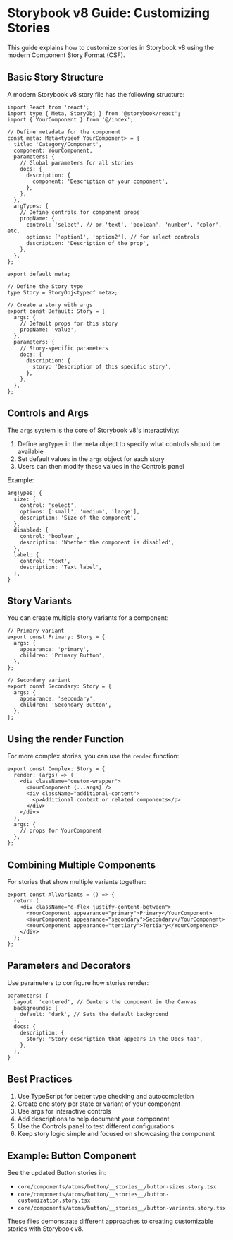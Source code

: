 # Storybook v8 Guide: Customizing Stories

This guide explains how to customize stories in Storybook v8 using the modern Component Story Format (CSF).

## Basic Story Structure

A modern Storybook v8 story file has the following structure:

```tsx
import React from 'react';
import type { Meta, StoryObj } from '@storybook/react';
import { YourComponent } from '@/index';

// Define metadata for the component
const meta: Meta<typeof YourComponent> = {
  title: 'Category/Component',
  component: YourComponent,
  parameters: {
    // Global parameters for all stories
    docs: {
      description: {
        component: 'Description of your component',
      },
    },
  },
  argTypes: {
    // Define controls for component props
    propName: {
      control: 'select', // or 'text', 'boolean', 'number', 'color', etc.
      options: ['option1', 'option2'], // for select controls
      description: 'Description of the prop',
    },
  },
};

export default meta;

// Define the Story type
type Story = StoryObj<typeof meta>;

// Create a story with args
export const Default: Story = {
  args: {
    // Default props for this story
    propName: 'value',
  },
  parameters: {
    // Story-specific parameters
    docs: {
      description: {
        story: 'Description of this specific story',
      },
    },
  },
};
```

## Controls and Args

The `args` system is the core of Storybook v8's interactivity:

1. Define `argTypes` in the meta object to specify what controls should be available
2. Set default values in the `args` object for each story
3. Users can then modify these values in the Controls panel

Example:

```tsx
argTypes: {
  size: {
    control: 'select',
    options: ['small', 'medium', 'large'],
    description: 'Size of the component',
  },
  disabled: {
    control: 'boolean',
    description: 'Whether the component is disabled',
  },
  label: {
    control: 'text',
    description: 'Text label',
  },
}
```

## Story Variants

You can create multiple story variants for a component:

```tsx
// Primary variant
export const Primary: Story = {
  args: {
    appearance: 'primary',
    children: 'Primary Button',
  },
};

// Secondary variant
export const Secondary: Story = {
  args: {
    appearance: 'secondary',
    children: 'Secondary Button',
  },
};
```

## Using the render Function

For more complex stories, you can use the `render` function:

```tsx
export const Complex: Story = {
  render: (args) => (
    <div className="custom-wrapper">
      <YourComponent {...args} />
      <div className="additional-content">
        <p>Additional context or related components</p>
      </div>
    </div>
  ),
  args: {
    // props for YourComponent
  },
};
```

## Combining Multiple Components

For stories that show multiple variants together:

```tsx
export const AllVariants = () => {
  return (
    <div className="d-flex justify-content-between">
      <YourComponent appearance="primary">Primary</YourComponent>
      <YourComponent appearance="secondary">Secondary</YourComponent>
      <YourComponent appearance="tertiary">Tertiary</YourComponent>
    </div>
  );
};
```

## Parameters and Decorators

Use parameters to configure how stories render:

```tsx
parameters: {
  layout: 'centered', // Centers the component in the Canvas
  backgrounds: {
    default: 'dark', // Sets the default background
  },
  docs: {
    description: {
      story: 'Story description that appears in the Docs tab',
    },
  },
}
```

## Best Practices

1. Use TypeScript for better type checking and autocompletion
2. Create one story per state or variant of your component
3. Use args for interactive controls
4. Add descriptions to help document your component
5. Use the Controls panel to test different configurations
6. Keep story logic simple and focused on showcasing the component

## Example: Button Component

See the updated Button stories in:
- `core/components/atoms/button/__stories__/button-sizes.story.tsx`
- `core/components/atoms/button/__stories__/button-customization.story.tsx`
- `core/components/atoms/button/__stories__/button-variants.story.tsx`

These files demonstrate different approaches to creating customizable stories with Storybook v8.

